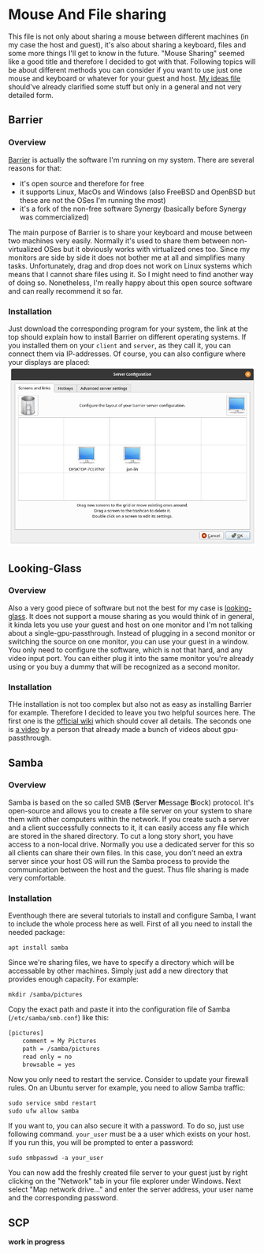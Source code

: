 # Mouse And File sharing
This file is not only about sharing a mouse between different machines (in my case the host and guest), it's also about
sharing a keyboard, files and some more things I'll get to know in the future. "Mouse Sharing" seemed like a good title
and therefore I decided to got with that. Following topics will be about different methods you can consider if you want
to use just one mouse and keyboard or whatever for your guest and host. [My ideas file](../../ideas.md) should've
already clarified some stuff but only in a general and not very detailed form.

## Barrier
### Overview
[Barrier](https://github.com/debauchee/barrier) is actually the software I'm running on my system. There are several
reasons for that:
- it's open source and therefore for free
- it supports Linux, MacOs and Windows (also FreeBSD and OpenBSD but these are not the OSes I'm running the most)
- it's a fork of the non-free software Synergy (basically before Synergy was commercialized)

The main purpose of Barrier is to share your keyboard and mouse between two machines very easily. Normally it's used
to share them between non-virtualized OSes but it obviously works with virtualized ones too. Since my monitors are side
by side it does not bother me at all and simplifies many tasks. Unfortunately, drag and drop does not work on Linux 
systems which means that I cannot share files using it. So I might need to find another way of doing so. Nonetheless,
I'm really happy about this open source software and can really recommend it so far.  
### Installation
Just download the corresponding program for your system, the link at the top should explain how to install Barrier on
different operating systems. If you installed them on your ``client`` and ``server``, as they call it, you can connect
them via IP-addresses. Of course, you can also configure where your displays are placed:  
![](/resources/barrier-configuration.png)


## Looking-Glass
### Overview
Also a very good piece of software but not the best for my case is [looking-glass](https://looking-glass.io/). It does not
support a mouse sharing as you would think of in general, it kinda lets you use your guest and host on one monitor and
I'm not talking about a single-gpu-passthrough. Instead of plugging in a second monitor or switching the source on one
monitor, you can use your guest in a window. You only need to configure the software, which is not that hard, and any
video input port. You can either plug it into the same monitor you're already using or you buy a dummy that will be 
recognized as a second monitor.
### Installation
THe installation is not too complex but also not as easy as installing Barrier for example. Therefore I decided to leave
you two helpful sources here. The first one is the [official wiki](https://looking-glass.io/wiki/Installation) which 
should cover all details. The seconds one is [a video](https://www.youtube.com/watch?v=wEhvQEyiOwI) by a person that
already made a bunch of videos about gpu-passthrough.


## Samba
### Overview
Samba is based on the so called SMB (**S**erver **M**essage **B**lock) protocol. It's open-source and allows you to create a file server on your system to share them with other computers within the network. If you create such a server and a client
successfully connects to it, it can easily access any file which are stored in the shared directory. To cut a long story
short, you have access to a non-local drive. Normally you use a dedicated server for this so all clients can share their own
files. In this case, you don't need an extra server since your host OS will run the Samba process to provide the communication
between the host and the guest. Thus file sharing is made very comfortable.
### Installation
Eventhough there are several tutorials to install and configure Samba, I want to include the whole process here as well.
First of all you need to install the needed package:
```
apt install samba
```
Since we're sharing files, we have to specify a directory which will be accessable by other machines. Simply just add a new
directory that provides enough capacity. For example:
```
mkdir /samba/pictures
```
Copy the exact path and paste it into the configuration file of Samba (``/etc/samba/smb.conf``) like this:
```
[pictures]
    comment = My Pictures
    path = /samba/pictures
    read only = no
    browsable = yes
```
Now you only need to restart the service. Consider to update your firewall rules. On an Ubuntu server for example, you need to
allow Samba traffic:
```
sudo service smbd restart
sudo ufw allow samba
```
If you want to, you can also secure it with a password. To do so, just use following command. ``your_user`` must be a a user
which exists on your host. If you run this, you will be prompted to enter a password:
```
sudo smbpasswd -a your_user
```

You can now add the freshly created file server to your guest just by right clicking on the "Network" tab in your file 
explorer under Windows. Next select "Map network drive..." and enter the server address, your user name and the corresponding
password.
## SCP
**work in progress**
